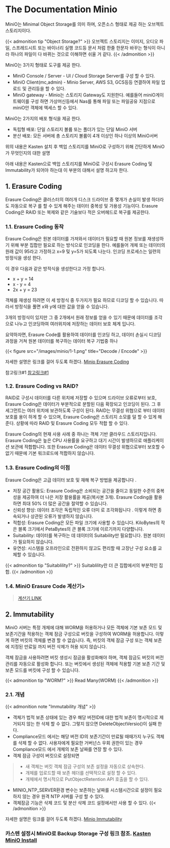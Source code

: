 # The Documentation Minio


MiniO는 Minimal Object Storage를 의미 하며, 오픈소스 형태로 제공 하는 오브젝트 스토리지이다. 

{{< admonition tip "Object Storage?" >}}
오브젝트 스토리지는 이미지, 오디오 파일, 스프레드시트 또는 바이너리 실행 코드등 문서 처럼 한줄 한문자 바꾸는 형식이 아니라 하나의 파일이 다 바뀌는 것으로 이해하면 쉬울 거 같다.
{{< /admonition >}}

MiniO는 3가지 형태로 도구를 제공 한다.

* MiniO Console / Server - UI / Cloud Storage Server를 구성 할 수 있다.
* MiniO Client(mc,admin) - Minio Server, AWS S3, GCS등등 연결하여 파일 업로드 및 관리등을 할 수 있다.
* MiniO gateway - Minio는 스토리지 Gateway도 지원한다. 예를들어 miniO게이트웨이를 구성 하면 가상머신등에서 Nas를 통해 파일 또는 파일공유 지점으로 miniO안 객체에 엑세스 할 수 있다. 

MiniO는 2가지의 배포 형식을 제공 한다.

* 독립형 배포: 단일 스토리지 볼륨 또는 폴더가 있는 단일 MiniO 서버
* 분산 배포: 모든 서버에 총 스토리지 볼륨이 4개 이상인 하나 이상의 MiniO서버

위의 내용은 Kasten 설치 후 백업 스토리지를 MiniO로 구성하기 위해 간단하게 MiniO가 무엇인지의 대한 설명

아래 내용은 Kasten으로 백업 스토리지를 MiniO로 구성시 Erasure Coding 및 Immutability가 되어야 하는대 이 부분의 대해서 설명 하고자 한다.

## 1. Erasure Coding
Erasure Coding은 클러스터의 여러개 디스크 드라이브 중 몇개가 손실이 발생 하더라도 자동으로 복구 를 할 수 있게 해주는 데이터 중복성 및 가용성 기능이다. Erasure Coding은 RAID 또는 복제와 같은 기술보다 적은 오버헤드로 복구를 제공한다.

### 1.1. Erasure Coding 동작
Erasure Coding은 원본 데이터를 가져와서 데이터가 필요할 때 원본 정보를 재생성하기 위해 부분 집합만 필요로 하는 방식으로 인코딩을 한다. 예를들어 개체 또는 데이터의 원래 값이 95라고 가정하고 x=9 및 y=5가 되도록 나눈다. 인코딩 프로세스는 일련의 방정식을 생성 한다.

이 경우 다음과 같은 방적식을 생성한다고 가정 합니다.

* x + y = 14
* x - y = 4
* 2x + y = 23

객체를 재생성 하려면 이 세 방정식 중 두가지가 필요 하므로 디코딩 할 수 있습니다. 따라서 방정식을 풀면 x와 y에 대한 값을 얻을 수 있습니다.

3개의 방정식이 있지만 그 중 2개에서 원래 정보를 얻을 수 있기 때문에 데이터를 조각으로 나누고 인코딩하여 여러위치에 저장하는 데이터 보호 체계 입니다.

요약하자면, Erasure Code를 활용하여 데이터를 인코딩 하고, 데이터 손실시 디코딩 과정을 거쳐 원본 데이터를 복구하는 데이터 복구 기법중 하나

{{< figure src="/images/minio/1-1.png" title="Decode / Encode" >}}

자세한 설명은 링크를 걸어 두도록 하겠다. [<i class="fas fa-link"></i> Minio Erasure Coding](https://docs.min.io/minio/baremetal/concepts/erasure-coding.html)

참고링크#1 [<i class="fas fa-link"></i> 참고링크#1](https://stonefly.com/blog/understanding-erasure-coding)

### 1.2. Erasure Coding vs RAID?
RAID로 구성시 데이터를 다른 위치에 저장할 수 있으며 드라이브 오류로부터 보호, Erasure Coding은 데이터가 부분적으로 분할된 다음 확장되고 인코딩이 된다. 그 후 세그먼트는 여러 위치에 보관하도록 구성이 된다. 
RAID는 무결성 위협으로 부터 데이터 보호를 용이 하게 할 수 있으며, Erasure Coding은 스토리지 소모를 덜 할 수 있게 해준다. 
상황에 따라 RAID 및 Erasure Coding 모두 적합 할 수 있다.

Erasure Coding의 현재 사용 사례 중 하나는 객체 기반 클라우드 스토리지입니다. Erasure Coding은 높은 CPU 사용률을 요구하고 대기 시간이 발생하므로 애플리케이션 보관에 적합합니다. 또한 Erasure Coding은 데이터 무결성 위협으로부터 보호할 수 없기 때문에 기본 워크로드에 적합하지 않습니다.

### 1.3. Erasure Coding의 이점
Erasure Coding은 고급 데이터 보호 및 재해 복구 방법을 제공합니다 . 

* 저장 공간 활용도: Erasure Coding은 소비되는 공간을 줄이고 동일한 수준의 중복성을 제공하여 더 나은 저장 활용률을 제공(복사본 3개). Erasure Coding을 활용하면 최대 50% 더 많은 공간을 절약할 수 있습니다.
* 신뢰성 향상:  데이터 조각은 독립적인 오류 더미 로 조각화됩니다 . 이렇게 하면 종속되거나 상관된 오류가 발생하지 않습니다.
* 적합성: Erasure Coding은 모든 파일 크기에 사용할 수 있습니다. KiloBytes의 작은 블록 크기에서 PetaBytes의 큰 블록 크기에 이르기까지 다양합니다.
* Suitability: 데이터를 복구하는 데 데이터의 Suitability만 필요합니다. 원본 데이터가 필요하지 않습니다.
* 유연성: 시스템을 오프라인으로 전환하지 않고도 편리할 때 고장난 구성 요소를 교체할 수 있습니다.

{{< admonition tip "Suitablility?" >}}
Suitablility란 더 큰 집합에서의 부분적인 집합.
{{< /admonition >}}

### 1.4. MiniO Erasure Code 계산기>
> [<i class="fas fa-link"></i> 계산기 LINK](https://min.io/product/erasure-code-calculator?utm_term=erasure%20coding&utm_campaign=Erasure+Coding+1.4&utm_source=adwords&utm_medium=ppc&hsa_acc=8976569894&hsa_cam=13884673572&hsa_grp=127699937027&hsa_ad=533469681242&hsa_src=g&hsa_tgt=kwd-314402742856&hsa_kw=erasure%20coding&hsa_mt=p&hsa_net=adwords&hsa_ver=3&gclid=Cj0KCQiAip-PBhDVARIsAPP2xc2nLMVBzYtNdDYlETP-3UjGr3ZqD7sA-IPzfhNnxWhzes03cq62ViUaAtprEALw_wcB)



## 2. Immutability
MiniO 서버는 특정 개체에 대해 WORM을 허용하거나 모든 객체에 기본 보존 모드 및 보존기간을 적용하는 객체 잠금 구성으로 버킷을 구성하여 WORM을 허용합니다. 이렇게 하면 버킷의 객체를 변경 할 수 없습니다. 즉, 버킷의 객체 잠금 구성 또는 객체 보존에 지정된 만료일 까지 버전 삭제가 허용 되지 않습니다.

객체 잠금을 사용하려면 버킷 생성시 잠금을 활성화해야 하며, 객체 잠금도 버킷의 버전 관리를 자동으로 활성화 합니다. 또는 버킷에서 생성된 객체에 적용할 기본 보존 기간 및 보존 모드를 버킷에 구성 할 수 있습니다.

{{< admonition tip "WORM?" >}}
Read Many(WORM)
{{< /admonition >}}


### 2.1. 개념
{{< admonition note "Immutability 개념" >}}
* 객체가 법적 보존 상태에 있는 경우 해당 버전ID에 대한 법적 보존이 명시적으로 제거되지 않는 한 삭제 할 수 없다. 그렇지 않으면 DeleteObjectVersio()이 실패 한다.
* Compliance모드 에서는 해당 버전 ID의 보존기간이 만료될 때때가지 누구도 객체를 삭제 할 수 없다. 사용자에게 필요한 거버넌스 우회 권한이 있는 경우 Compliance모드 에서 개체의 보존 날짜를 연장 할 수 있다.
* 객체 잠금 구성이 버킷으로 설정되면
> * 새 객체는 버킷 객체 잠금 구성의 보존 설정을 자동으로 상속한다. 
> * 개체를 업로드할 때 보존 헤더를 선택적으로 설정 할 수 있다.
> * 개체에서 명시적으로 PutObjectRetention API 호출을 할 수 있다.
* MINIO_NTP_SERVER환경 변수는 보존하는 날짜를 시스템시간으로 설정이 필요하지 않는 경우 원격 NTP 서버를 구성 할 수 있다.
* 객체잠금 기능은 삭제 코드 및 분산 삭제 코드 설정에서만 사용 할 수 있다.
{{< /admonition >}}

자세한 설명은 링크를 걸어 두도록 하겠다. [<i class="fas fa-link"></i> Minio Immutability](https://docs.min.io/docs/minio-bucket-object-lock-guide.html)


### 카스텐 설정시 MiniO로 Backup Storage 구성 링크 참조. [<i class="fas fa-link"></i> Kasten MiniO Install](https://huntedhappy.github.io/ko/k10/)
